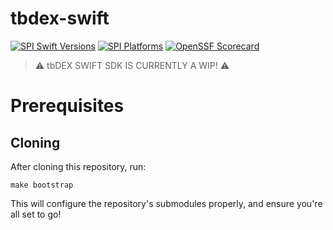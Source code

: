 # tbdex-swift

[![SPI Swift Versions](https://img.shields.io/endpoint?url=https%3A%2F%2Fswiftpackageindex.com%2Fapi%2Fpackages%2FTBD54566975%2Ftbdex-swift%2Fbadge%3Ftype%3Dswift-versions)](https://swiftpackageindex.com/TBD54566975/tbdex-swift)
[![SPI Platforms](https://img.shields.io/endpoint?url=https%3A%2F%2Fswiftpackageindex.com%2Fapi%2Fpackages%2FTBD54566975%2Ftbdex-swift%2Fbadge%3Ftype%3Dplatforms)](https://swiftpackageindex.com/TBD54566975/tbdex-swift)
[![OpenSSF Scorecard](https://api.securityscorecards.dev/projects/github.com/TBD54566975/tbdex-swift/badge)](https://securityscorecards.dev/viewer/?uri=github.com/TBD54566975/tbdex-swift)

> ⚠️ tbDEX SWIFT SDK IS CURRENTLY A WIP! ⚠️

# Prerequisites

## Cloning

After cloning this repository, run:
```
make bootstrap
```

This will configure the repository's submodules properly, and ensure you're all set to go!
